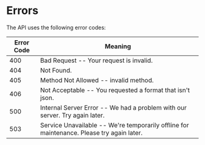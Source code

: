 # Errors

The API uses the following error codes:

| Error Code | Meaning                                                                                   |
| ---------- | ----------------------------------------------------------------------------------------- |
| 400        | Bad Request -- Your request is invalid.                                                   |
| 404        | Not Found.                                                                                |
| 405        | Method Not Allowed -- invalid method.                                                     |
| 406        | Not Acceptable -- You requested a format that isn't json.                                 |
| 500        | Internal Server Error -- We had a problem with our server. Try again later.               |
| 503        | Service Unavailable -- We're temporarily offline for maintenance. Please try again later. |
